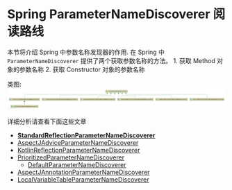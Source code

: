 # Spring ParameterNameDiscoverer 阅读路线
本节将介绍 Spring 中参数名称发现器的作用. 
 在 Spring 中 `ParameterNameDiscoverer` 提供了两个获取参数名称的方法。
    1. 获取 Method 对象的参数名称
    2. 获取 Constructor 对象的参数名称
    
    
类图: 
![ParameterNameDiscoverer.png](./images/ParameterNameDiscoverer.png)

详细分析请查看下面这些文章

- **[StandardReflectionParameterNameDiscoverer](/doc/book/core/ParameterNameDiscoverer/Spring-StandardReflectionParameterNameDiscoverer.md)**
- [AspectJAdviceParameterNameDiscoverer](/doc/book/core/ParameterNameDiscoverer/Spring-AspectJAdviceParameterNameDiscoverer-未完成.md)
- [KotlinReflectionParameterNameDiscoverer](/doc/book/core/ParameterNameDiscoverer/Spring-KotlinReflectionParameterNameDiscoverer.md)
- [PrioritizedParameterNameDiscoverer](Spring-PrioritizedParameterNameDiscoverer.md)
    - [DefaultParameterNameDiscoverer](Spring-DefaultParameterNameDiscoverer.md)
- [AspectJAnnotationParameterNameDiscoverer](Spring-AspectJAnnotationParameterNameDiscoverer.md)
- [LocalVariableTableParameterNameDiscoverer](Spring-LocalVariableTableParameterNameDiscoverer.md)